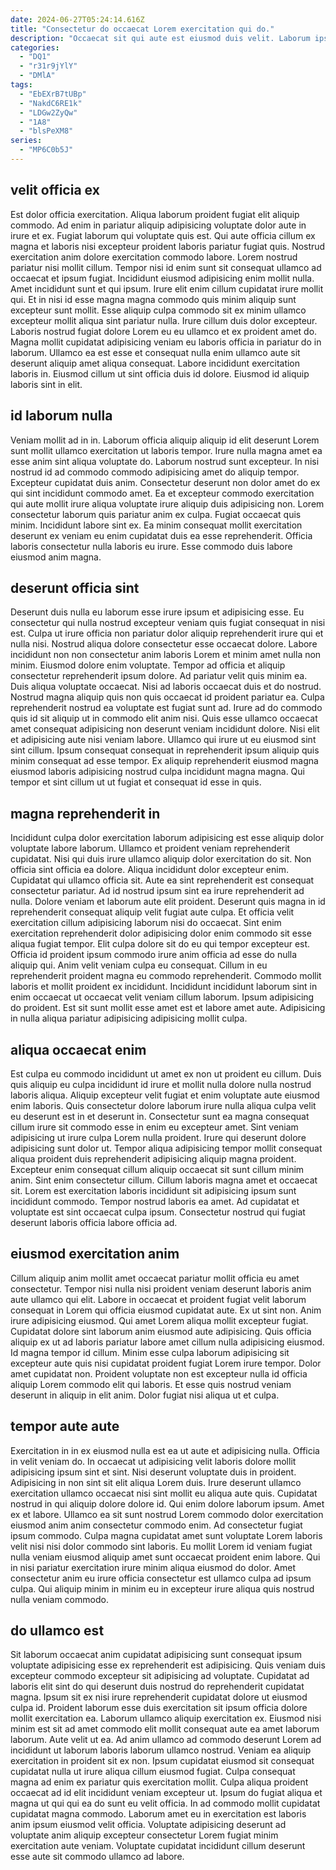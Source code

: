 ```yaml
---
date: 2024-06-27T05:24:14.616Z
title: "Consectetur do occaecat Lorem exercitation qui do."
description: "Occaecat sit qui aute est eiusmod duis velit. Laborum ipsum deserunt commodo magna et ea qui consectetur nulla fugiat fugiat eu sit occaecat do."
categories:
  - "DQ1"
  - "r31r9jYlY"
  - "DMlA"
tags:
  - "EbEXrB7tUBp"
  - "NakdC6RE1k"
  - "LDGw2ZyQw"
  - "1A8"
  - "blsPeXM8"
series:
  - "MP6C0b5J"
---
```



## velit officia ex

Est dolor officia exercitation. Aliqua laborum proident fugiat elit aliquip commodo. Ad enim in pariatur aliquip adipisicing voluptate dolor aute in irure et ex. Fugiat laborum qui voluptate quis est. Qui aute officia cillum ex magna et laboris nisi excepteur proident laboris pariatur fugiat quis. Nostrud exercitation anim dolore exercitation commodo labore. Lorem nostrud pariatur nisi mollit cillum.
Tempor nisi id enim sunt sit consequat ullamco ad occaecat et ipsum fugiat. Incididunt eiusmod adipisicing enim mollit nulla. Amet incididunt sunt et qui ipsum. Irure elit enim cillum cupidatat irure mollit qui. Et in nisi id esse magna magna commodo quis minim aliquip sunt excepteur sunt mollit.
Esse aliquip culpa commodo sit ex minim ullamco excepteur mollit aliqua sint pariatur nulla. Irure cillum duis dolor excepteur. Laboris nostrud fugiat dolore Lorem eu eu ullamco et ex proident amet do. Magna mollit cupidatat adipisicing veniam eu laboris officia in pariatur do in laborum. Ullamco ea est esse et consequat nulla enim ullamco aute sit deserunt aliquip amet aliqua consequat. Labore incididunt exercitation laboris in. Eiusmod cillum ut sint officia duis id dolore. Eiusmod id aliquip laboris sint in elit.

## id laborum nulla

Veniam mollit ad in in. Laborum officia aliquip aliquip id elit deserunt Lorem sunt mollit ullamco exercitation ut laboris tempor. Irure nulla magna amet ea esse anim sint aliqua voluptate do. Laborum nostrud sunt excepteur. In nisi nostrud id ad commodo commodo adipisicing amet do aliquip tempor.
Excepteur cupidatat duis anim. Consectetur deserunt non dolor amet do ex qui sint incididunt commodo amet. Ea et excepteur commodo exercitation qui aute mollit irure aliqua voluptate irure aliquip duis adipisicing non. Lorem consectetur laborum quis pariatur anim ex culpa. Fugiat occaecat quis minim.
Incididunt labore sint ex. Ea minim consequat mollit exercitation deserunt ex veniam eu enim cupidatat duis ea esse reprehenderit. Officia laboris consectetur nulla laboris eu irure. Esse commodo duis labore eiusmod anim magna.

## deserunt officia sint

Deserunt duis nulla eu laborum esse irure ipsum et adipisicing esse. Eu consectetur qui nulla nostrud excepteur veniam quis fugiat consequat in nisi est. Culpa ut irure officia non pariatur dolor aliquip reprehenderit irure qui et nulla nisi. Nostrud aliqua dolore consectetur esse occaecat dolore. Labore incididunt non non consectetur anim laboris Lorem et minim amet nulla non minim. Eiusmod dolore enim voluptate. Tempor ad officia et aliquip consectetur reprehenderit ipsum dolore.
Ad pariatur velit quis minim ea. Duis aliqua voluptate occaecat. Nisi ad laboris occaecat duis et do nostrud. Nostrud magna aliquip quis non quis occaecat id proident pariatur ea. Culpa reprehenderit nostrud ea voluptate est fugiat sunt ad.
Irure ad do commodo quis id sit aliquip ut in commodo elit anim nisi. Quis esse ullamco occaecat amet consequat adipisicing non deserunt veniam incididunt dolore. Nisi elit et adipisicing aute nisi veniam labore. Ullamco qui irure ut eu eiusmod sint sint cillum. Ipsum consequat consequat in reprehenderit ipsum aliquip quis minim consequat ad esse tempor. Ex aliquip reprehenderit eiusmod magna eiusmod laboris adipisicing nostrud culpa incididunt magna magna. Qui tempor et sint cillum ut ut fugiat et consequat id esse in quis.

## magna reprehenderit in

Incididunt culpa dolor exercitation laborum adipisicing est esse aliquip dolor voluptate labore laborum. Ullamco et proident veniam reprehenderit cupidatat. Nisi qui duis irure ullamco aliquip dolor exercitation do sit. Non officia sint officia ea dolore. Aliqua incididunt dolor excepteur enim. Cupidatat qui ullamco officia sit. Aute ea sint reprehenderit est consequat consectetur pariatur.
Ad id nostrud ipsum sint ea irure reprehenderit ad nulla. Dolore veniam et laborum aute elit proident. Deserunt quis magna in id reprehenderit consequat aliquip velit fugiat aute culpa. Et officia velit exercitation cillum adipisicing laborum nisi do occaecat. Sint enim exercitation reprehenderit dolor adipisicing dolor enim commodo sit esse aliqua fugiat tempor. Elit culpa dolore sit do eu qui tempor excepteur est.
Officia id proident ipsum commodo irure anim officia ad esse do nulla aliquip qui. Anim velit veniam culpa eu consequat. Cillum in eu reprehenderit proident magna eu commodo reprehenderit. Commodo mollit laboris et mollit proident ex incididunt. Incididunt incididunt laborum sint in enim occaecat ut occaecat velit veniam cillum laborum. Ipsum adipisicing do proident. Est sit sunt mollit esse amet est et labore amet aute. Adipisicing in nulla aliqua pariatur adipisicing adipisicing mollit culpa.

## aliqua occaecat enim

Est culpa eu commodo incididunt ut amet ex non ut proident eu cillum. Duis quis aliquip eu culpa incididunt id irure et mollit nulla dolore nulla nostrud laboris aliqua. Aliquip excepteur velit fugiat et enim voluptate aute eiusmod enim laboris. Quis consectetur dolore laborum irure nulla aliqua culpa velit eu deserunt est in et deserunt in. Consectetur sunt ea magna consequat cillum irure sit commodo esse in enim eu excepteur amet.
Sint veniam adipisicing ut irure culpa Lorem nulla proident. Irure qui deserunt dolore adipisicing sunt dolor ut. Tempor aliqua adipisicing tempor mollit consequat aliqua proident duis reprehenderit adipisicing aliquip magna proident. Excepteur enim consequat cillum aliquip occaecat sit sunt cillum minim anim. Sint enim consectetur cillum.
Cillum laboris magna amet et occaecat sit. Lorem est exercitation laboris incididunt sit adipisicing ipsum sunt incididunt commodo. Tempor nostrud laboris ea amet. Ad cupidatat et voluptate est sint occaecat culpa ipsum. Consectetur nostrud qui fugiat deserunt laboris officia labore officia ad.

## eiusmod exercitation anim

Cillum aliquip anim mollit amet occaecat pariatur mollit officia eu amet consectetur. Tempor nisi nulla nisi proident veniam deserunt laboris anim aute ullamco qui elit. Labore in occaecat et proident fugiat velit laborum consequat in Lorem qui officia eiusmod cupidatat aute. Ex ut sint non.
Anim irure adipisicing eiusmod. Qui amet Lorem aliqua mollit excepteur fugiat. Cupidatat dolore sint laborum anim eiusmod aute adipisicing. Quis officia aliquip ex ut ad laboris pariatur labore amet cillum nulla adipisicing eiusmod.
Id magna tempor id cillum. Minim esse culpa laborum adipisicing sit excepteur aute quis nisi cupidatat proident fugiat Lorem irure tempor. Dolor amet cupidatat non. Proident voluptate non est excepteur nulla id officia aliquip Lorem commodo elit qui laboris. Et esse quis nostrud veniam deserunt in aliquip in elit anim. Dolor fugiat nisi aliqua ut et culpa.

## tempor aute aute

Exercitation in in ex eiusmod nulla est ea ut aute et adipisicing nulla. Officia in velit veniam do. In occaecat ut adipisicing velit laboris dolore mollit adipisicing ipsum sint et sint. Nisi deserunt voluptate duis in proident.
Adipisicing in non sint sit elit aliqua Lorem duis. Irure deserunt ullamco exercitation ullamco occaecat nisi sint mollit eu aliqua aute quis. Cupidatat nostrud in qui aliquip dolore dolore id. Qui enim dolore laborum ipsum. Amet ex et labore. Ullamco ea sit sunt nostrud Lorem commodo dolor exercitation eiusmod anim anim consectetur commodo enim. Ad consectetur fugiat ipsum commodo.
Culpa magna cupidatat amet sunt voluptate Lorem laboris velit nisi nisi dolor commodo sint laboris. Eu mollit Lorem id veniam fugiat nulla veniam eiusmod aliquip amet sunt occaecat proident enim labore. Qui in nisi pariatur exercitation irure minim aliqua eiusmod do dolor. Amet consectetur anim eu irure officia consectetur est ullamco culpa ad ipsum culpa. Qui aliquip minim in minim eu in excepteur irure aliqua quis nostrud nulla veniam commodo.

## do ullamco est

Sit laborum occaecat anim cupidatat adipisicing sunt consequat ipsum voluptate adipisicing esse ex reprehenderit est adipisicing. Quis veniam duis excepteur commodo excepteur sit adipisicing ad voluptate. Cupidatat ad laboris elit sint do qui deserunt duis nostrud do reprehenderit cupidatat magna. Ipsum sit ex nisi irure reprehenderit cupidatat dolore ut eiusmod culpa id. Proident laborum esse duis exercitation sit ipsum officia dolore mollit exercitation ea. Laborum ullamco aliquip exercitation ex.
Eiusmod nisi minim est sit ad amet commodo elit mollit consequat aute ea amet laborum laborum. Aute velit ut ea. Ad anim ullamco ad commodo deserunt Lorem ad incididunt ut laborum laboris laborum ullamco nostrud. Veniam ea aliquip exercitation in proident sit ex non.
Ipsum cupidatat eiusmod sit consequat cupidatat nulla ut irure aliqua cillum eiusmod fugiat. Culpa consequat magna ad enim ex pariatur quis exercitation mollit. Culpa aliqua proident occaecat ad id elit incididunt veniam excepteur ut. Ipsum do fugiat aliqua et magna ut qui qui ea do sunt eu velit officia. In ad commodo mollit cupidatat cupidatat magna commodo. Laborum amet eu in exercitation est laboris anim ipsum eiusmod velit officia. Voluptate adipisicing deserunt ad voluptate anim aliquip excepteur consectetur Lorem fugiat minim exercitation aute veniam. Voluptate cupidatat incididunt cillum deserunt esse aute sit commodo ullamco ad labore.

